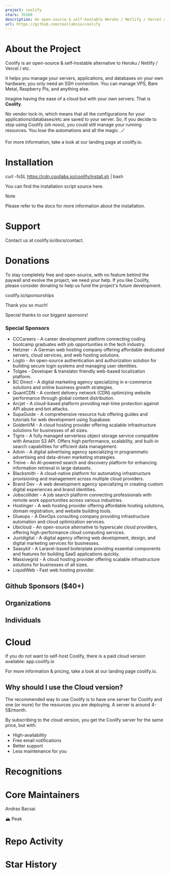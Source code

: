 ```yaml
---
project: coolify
stars: 35160
description: An open-source & self-hostable Heroku / Netlify / Vercel alternative.
url: https://github.com/coollabsio/coolify
---
```


About the Project
=================

Coolify is an open-source & self-hostable alternative to Heroku / Netlify / Vercel / etc.

It helps you manage your servers, applications, and databases on your own hardware; you only need an SSH connection. You can manage VPS, Bare Metal, Raspberry PIs, and anything else.

Imagine having the ease of a cloud but with your own servers. That is **Coolify**.

No vendor lock-in, which means that all the configurations for your applications/databases/etc are saved to your server. So, if you decide to stop using Coolify (oh nooo), you could still manage your running resources. You lose the automations and all the magic. 🪄️

For more information, take a look at our landing page at coolify.io.

Installation
============

curl -fsSL https://cdn.coollabs.io/coolify/install.sh | bash

You can find the installation script source here.

Note

Please refer to the docs for more information about the installation.

Support
=======

Contact us at coolify.io/docs/contact.

Donations
=========

To stay completely free and open-source, with no feature behind the paywall and evolve the project, we need your help. If you like Coolify, please consider donating to help us fund the project's future development.

coolify.io/sponsorships

Thank you so much!

Special thanks to our biggest sponsors!

### Special Sponsors

-   CCCareers - A career development platform connecting coding bootcamp graduates with job opportunities in the tech industry.
-   Hetzner - A German web hosting company offering affordable dedicated servers, cloud services, and web hosting solutions.
-   Logto - An open-source authentication and authorization solution for building secure login systems and managing user identities.
-   Tolgee - Developer & translator friendly web-based localization platform.
-   BC Direct - A digital marketing agency specializing in e-commerce solutions and online business growth strategies.
-   QuantCDN - A content delivery network (CDN) optimizing website performance through global content distribution.
-   Arcjet - A cloud-based platform providing real-time protection against API abuse and bot attacks.
-   SupaGuide - A comprehensive resource hub offering guides and tutorials for web development using Supabase.
-   GoldenVM - A cloud hosting provider offering scalable infrastructure solutions for businesses of all sizes.
-   Tigris - A fully managed serverless object storage service compatible with Amazon S3 API. Offers high performance, scalability, and built-in search capabilities for efficient data management.
-   Advin - A digital advertising agency specializing in programmatic advertising and data-driven marketing strategies.
-   Treive - An AI-powered search and discovery platform for enhancing information retrieval in large datasets.
-   Blacksmith - A cloud-native platform for automating infrastructure provisioning and management across multiple cloud providers.
-   Brand Dev - A web development agency specializing in creating custom digital experiences and brand identities.
-   Jobscollider - A job search platform connecting professionals with remote work opportunities across various industries.
-   Hostinger - A web hosting provider offering affordable hosting solutions, domain registration, and website building tools.
-   Glueops - A DevOps consulting company providing infrastructure automation and cloud optimization services.
-   Ubicloud - An open-source alternative to hyperscale cloud providers, offering high-performance cloud computing services.
-   Juxtdigital - A digital agency offering web development, design, and digital marketing services for businesses.
-   Saasykit - A Laravel-based boilerplate providing essential components and features for building SaaS applications quickly.
-   Massivegrid - A cloud hosting provider offering scalable infrastructure solutions for businesses of all sizes.
-   LiquidWeb - Fast web hosting provider.

Github Sponsors ($40+)
----------------------

Organizations
-------------

Individuals
-----------

Cloud
=====

If you do not want to self-host Coolify, there is a paid cloud version available: app.coolify.io

For more information & pricing, take a look at our landing page coolify.io.

Why should I use the Cloud version?
-----------------------------------

The recommended way to use Coolify is to have one server for Coolify and one (or more) for the resources you are deploying. A server is around 4-5$/month.

By subscribing to the cloud version, you get the Coolify server for the same price, but with:

-   High-availability
-   Free email notifications
-   Better support
-   Less maintenance for you

Recognitions
============

Core Maintainers
================

Andras Bacsai

🏔️ Peak

Repo Activity
=============

Star History
============
